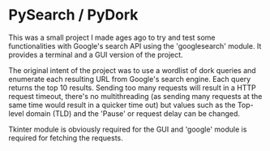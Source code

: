 # PySearch / PyDork

This was a small project I made ages ago to try and test some functionalities with Google's search API using the 'googlesearch' module. It provides a terminal and a GUI version of the project.

The original intent of the project was to use a wordlist of dork queries and enumerate each resulting URL from Google's search engine. Each query returns the top 10 results. Sending too many requests will result in a HTTP request timeout, there's no multithreading (as sending many requests at the same time would result in a quicker time out) but values such as the Top-level domain (TLD) and the 'Pause' or request delay can be changed. 

Tkinter module is obviously required for the GUI and 'google' module is required for fetching the requests.
